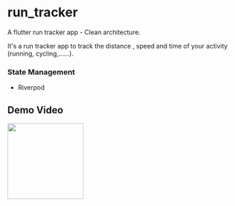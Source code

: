 # run_tracker
A flutter run tracker app - Clean architecture.

It's a run tracker app to track the distance , speed and time of your activity (running, cycling,......).

### State Management
- Riverpod

## Demo Video
<a href="https://youtube.com/playlist?list=PLCWp9wi0RFPs_6dSxs-RYON8QkbOO3JRI&si=vWDJ8t5X8Y09z5cG"><img src="https://upload.wikimedia.org/wikipedia/commons/thumb/e/e1/Logo_of_YouTube_%282015-2017%29.svg/2560px-Logo_of_YouTube_%282015-2017%29.svg.png" width="170"></img></a>

